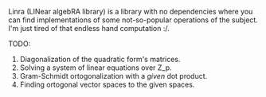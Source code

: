 Linra (LINear algebRA library) is a library with no dependencies where you can find implementations of some not-so-popular operations of the subject. I'm just tired of that endless hand computation :/. 

TODO:
1. Diagonalization of the quadratic form's matrices.
2. Solving a system of linear equations over Z\_p.
3. Gram-Schmidt ortogonalization with a *given* dot product.
4. Finding ortogonal vector spaces to the given spaces.
